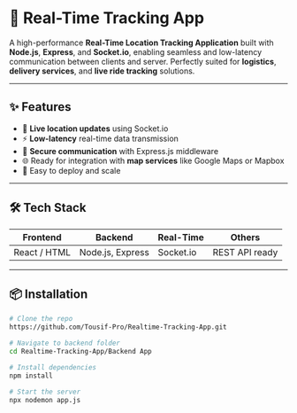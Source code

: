 # 🚀 Real-Time Tracking App

A high-performance **Real-Time Location Tracking Application** built with **Node.js**, **Express**, and **Socket.io**, enabling seamless and low-latency communication between clients and server. Perfectly suited for **logistics**, **delivery services**, and **live ride tracking** solutions.

---

## ✨ Features

- 📡 **Live location updates** using Socket.io
- ⚡ **Low-latency** real-time data transmission
- 🔐 **Secure communication** with Express.js middleware
- 🌐 Ready for integration with **map services** like Google Maps or Mapbox
- 🔧 Easy to deploy and scale

---

## 🛠️ Tech Stack

| Frontend       | Backend         | Real-Time      | Others         |
|----------------|------------------|----------------|----------------|
| React / HTML   | Node.js, Express | Socket.io      | REST API ready |

---

## 📦 Installation

```bash
# Clone the repo
https://github.com/Tousif-Pro/Realtime-Tracking-App.git

# Navigate to backend folder
cd Realtime-Tracking-App/Backend App

# Install dependencies
npm install

# Start the server
npx nodemon app.js
